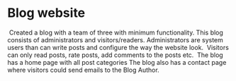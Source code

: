 # Blog website
​
Created a blog with a team of three with minimum functionality. 
​
This blog consists of administrators and visitors/readers.
​
Administrators are system users than can write posts and configure the way the website look.
​
Visitors can only read posts, rate posts, add comments to the posts etc.
​
The blog has a home page with all post categories
The blog also has a contact page where visitors could send emails to the Blog Author.
